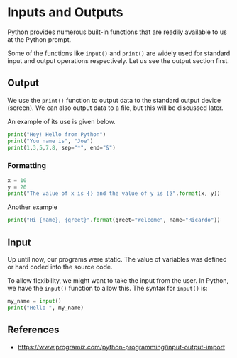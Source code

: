 # Inputs and Outputs
Python provides numerous built-in functions that are readily available to us at the Python prompt.

Some of the functions like `input()` and `print()` are widely used for standard input and output operations respectively. Let us see the output section first.

## Output
We use the `print()` function to output data to the standard output device (screen). We can also output data to a file, but this will be discussed later.

An example of its use is given below.

```python
print("Hey! Hello from Python")
print("You name is", "Joe")
print(1,3,5,7,8, sep="*", end="&")
```

### Formatting

```python
x = 10
y = 20
print("The value of x is {} and the value of y is {}".format(x, y))
```

Another example

```python
print("Hi {name}, {greet}".format(greet="Welcome", name="Ricardo"))
```

## Input
Up until now, our programs were static. The value of variables was defined or hard coded into the source code.

To allow flexibility, we might want to take the input from the user. In Python, we have the `input()` function to allow this. The syntax for `input()` is:

```python
my_name = input()
print("Hello ", my_name)
```

## References
- https://www.programiz.com/python-programming/input-output-import